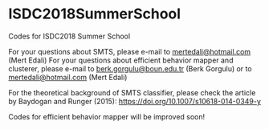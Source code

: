 # ISDC2018SummerSchool

Codes for ISDC2018 Summer School

For your questions about SMTS, please e-mail to mertedali@hotmail.com (Mert Edali)
For your questions about efficient behavior mapper and clusterer, please e-mail to berk.gorgulu@boun.edu.tr (Berk Gorgulu) or to mertedali@hotmail.com (Mert Edali) 

For the theoretical background of SMTS classifier, please check the article by Baydogan and Runger (2015): https://doi.org/10.1007/s10618-014-0349-y

Codes for efficient behavior mapper will be improved soon!

